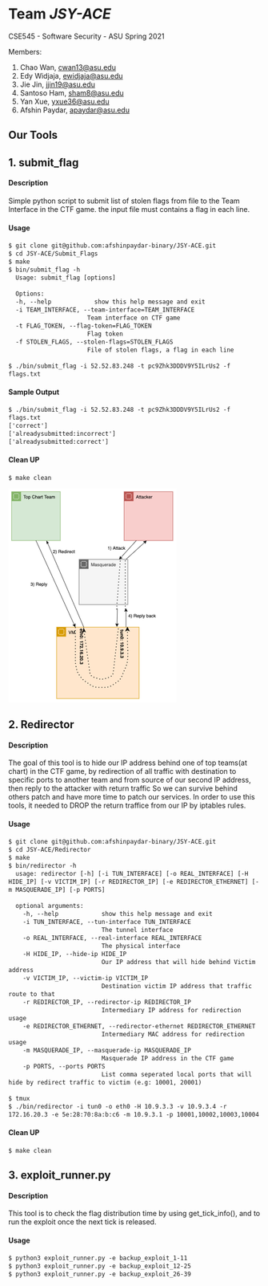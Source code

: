 # Team *JSY-ACE*
CSE545 - Software Security - ASU Spring 2021

Members:
1. Chao Wan, cwan13@asu.edu
2. Edy Widjaja, ewidjaja@asu.edu
3. Jie Jin, jjin19@asu.edu
4. Santoso Ham, sham8@asu.edu
5. Yan Xue, yxue36@asu.edu
6. Afshin Paydar, apaydar@asu.edu

## Our Tools
## 1. submit_flag
  #### Description
  Simple python script to submit list of stolen flags from file to the Team Interface in the CTF game.
  the input file must contains a flag in each line.  
  #### Usage
  ```
  $ git clone git@github.com:afshinpaydar-binary/JSY-ACE.git
  $ cd JSY-ACE/Submit_Flags
  $ make
  $ bin/submit_flag -h
    Usage: submit_flag [options]

    Options:
    -h, --help            show this help message and exit
    -i TEAM_INTERFACE, --team-interface=TEAM_INTERFACE
                        Team interface on CTF game
    -t FLAG_TOKEN, --flag-token=FLAG_TOKEN
                        Flag token
    -f STOLEN_FLAGS, --stolen-flags=STOLEN_FLAGS
                        File of stolen flags, a flag in each line

  $ ./bin/submit_flag -i 52.52.83.248 -t pc9Zhk3DDDV9Y5ILrUs2 -f flags.txt
  ```
  #### Sample Output
  ```
  $ ./bin/submit_flag -i 52.52.83.248 -t pc9Zhk3DDDV9Y5ILrUs2 -f flags.txt
  ['correct']
  ['alreadysubmitted:incorrect']
  ['alreadysubmitted:correct']
  ```
  #### Clean UP
  ```
  $ make clean
  ```
  ![Redirector](images/Redirector.png?raw=true "Redirector diagram")
  ## 2. Redirector
  #### Description
  The goal of this tool is to hide our IP address behind one of top teams(at chart) in the CTF game, by redirection of all traffic 
  with destination to specific ports to another team and from source of our second IP address, then reply to the attacker with return traffic
  So we can survive behind others patch and have more time to patch our services.
  In order to use this tools, it needed to DROP the return traffice from our IP by iptables rules.

  #### Usage
  ```
  $ git clone git@github.com:afshinpaydar-binary/JSY-ACE.git
  $ cd JSY-ACE/Redirector
  $ make
  $ bin/redirector -h
    usage: redirector [-h] [-i TUN_INTERFACE] [-o REAL_INTERFACE] [-H HIDE_IP] [-v VICTIM_IP] [-r REDIRECTOR_IP] [-e REDIRECTOR_ETHERNET] [-m MASQUERADE_IP] [-p PORTS]

    optional arguments:
      -h, --help            show this help message and exit
      -i TUN_INTERFACE, --tun-interface TUN_INTERFACE
                            The tunnel interface
      -o REAL_INTERFACE, --real-interface REAL_INTERFACE
                            The physical interface
      -H HIDE_IP, --hide-ip HIDE_IP
                            Our IP address that will hide behind Victim address
      -v VICTIM_IP, --victim-ip VICTIM_IP
                            Destination victim IP address that traffic route to that
      -r REDIRECTOR_IP, --redirector-ip REDIRECTOR_IP
                            Intermediary IP address for redirection usage
      -e REDIRECTOR_ETHERNET, --redirector-ethernet REDIRECTOR_ETHERNET
                            Intermediary MAC address for redirection usage
      -m MASQUERADE_IP, --masquerade-ip MASQUERADE_IP
                            Masquerade IP address in the CTF game
      -p PORTS, --ports PORTS
                            List comma seperated local ports that will hide by redirect traffic to victim (e.g: 10001, 20001)  
  
  $ tmux
  $ ./bin/redirector -i tun0 -o eth0 -H 10.9.3.3 -v 10.9.3.4 -r 172.16.20.3 -e 5e:28:70:8a:b:c6 -m 10.9.3.1 -p 10001,10002,10003,10004
  ```
  #### Clean UP
  ```
  $ make clean
  ```
  
  ## 3. exploit_runner.py
  #### Description
  This tool is to check the flag distribution time by using get_tick_info(), and to run the exploit once the next tick is released.
  
  #### Usage
  ```
  $ python3 exploit_runner.py -e backup_exploit_1-11
  $ python3 exploit_runner.py -e backup_exploit_12-25
  $ python3 exploit_runner.py -e backup_exploit_26-39
  ```
  
